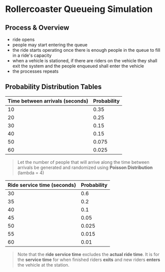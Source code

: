 # **Rollercoaster Queueing Simulation**
## **Process & Overview**
- ride opens
- people may start entering the queue
- the ride starts operating once there is enough people in the queue to fill in a ride's capacity
- when a vehicle is stationed, if there are riders on the vehicle they shall exit the system and the people enqueued shall enter the vehicle
- the processes repeats

## **Probability Distribution Tables**

|Time between arrivals (seconds) |   Probability|
|--------------------------------|--------------|
|                            10  |   0.35       |
|                            20  |   0.25       |
|                            30  |   0.15       |
|                            40  |   0.15       |
|                            50  |   0.075      |
|                            60  |   0.025      |

> Let the number of people that will arrive along the time between arrivals be generated and randomized using  **Poisson Distribution** (lambda = 4)

|Ride service time (seconds)|Probability|
|---|---|
|30|0.6|
|35|0.2|
|40|0.1|
|45|0.05|
|50|0.025|
|55|0.015|
|60|0.01|

> Note that the **ride service time** excludes the **actual ride time**. It is for the  **service time** for when finished riders **exits** and new riders **enters** the vehicle at the station.
